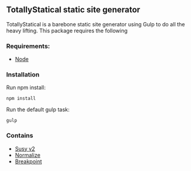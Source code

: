 ## TotallyStatical static site generator

TotallyStatical is a barebone static site generator using Gulp to do all the heavy lifting.
This package requires the following

### Requirements:

* [Node]( https://nodejs.org/download/ )

### Installation

Run npm install:

`npm install`

Run the default gulp task:

`gulp`

### Contains
* [Susy v2]( http://susy.oddbird.net/ )
* [Normalize]( https://github.com/JohnAlbin/normalize-scss )
* [Breakpoint]( http://breakpoint-sass.com/ )